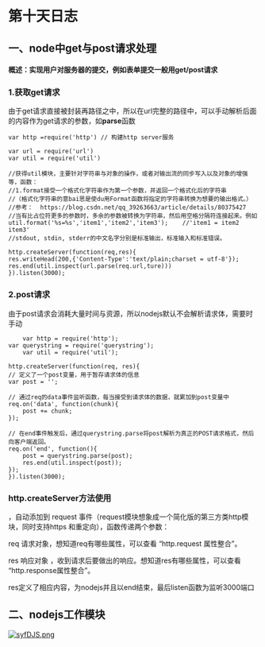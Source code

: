 # 第十天日志
## 一、node中get与post请求处理
#### 概述：实现用户对服务器的提交，例如表单提交一般用get/post请求
### 1.获取get请求
由于get请求直接被封装再路径之中，所以在url完整的路径中，可以手动解析后面的内容作为get请求的参数，如**parse**函数

	var http =require('http') // 构建http server服务

	var url = require('url')
	var util = require('util')

 	//获得util模块，主要针对字符串与对象的操作，或者对输出流的同步写入以及对象的增强等，函数：
 	//1.format接受一个格式化字符串作为第一个参数，并返回一个格式化后的字符串
 	//（格式化字符串的意bai思是使du用Format函数将指定的字符串转换为想要的输出格式。）
 	//参考：  https://blog.csdn.net/qq_39263663/article/details/80375427
	//当有比占位符更多的参数时，多余的参数被转换为字符串，然后用空格分隔符连接起来。例如 util.format('%s=%s','item1','item2','item3');    //'item1 = item2 item3'
	//stdout, stdin, stderr的中文名字分别是标准输出，标准输入和标准错误。

	http.createServer(function(req,res){
    res.writeHead(200,{'Content-Type':'text/plain;charset = utf-8'});
    res.end(util.inspect(url.parse(req.url,ture)))
	}).listen(3000);

### 2.post请求
由于post请求会消耗大量时间与资源，所以nodejs默认不会解析请求体，需要时手动

		var http = require('http');
	var querystring = require('querystring');
		var util = require('util');
 
	http.createServer(function(req, res){
    // 定义了一个post变量，用于暂存请求体的信息
    var post = '';     
 
    // 通过req的data事件监听函数，每当接受到请求体的数据，就累加到post变量中
    req.on('data', function(chunk){    
        post += chunk;
    });
 
    // 在end事件触发后，通过querystring.parse将post解析为真正的POST请求格式，然后向客户端返回。
    req.on('end', function(){    
        post = querystring.parse(post);
        res.end(util.inspect(post));
    });
 	}).listen(3000);

### http.createServer方法使用

，自动添加到 request 事件（request模块想象成一个简化版的第三方类http模块，同时支持https 和重定向），函数传递两个参数：

req 请求对象，想知道req有哪些属性，可以查看 “http.request 属性整合”。

res 响应对象 ，收到请求后要做出的响应。想知道res有哪些属性，可以查看 “http.response属性整合”。

res定义了相应内容，为nodejs并且以end结束，最后listen函数为监听3000端口

## 二、nodejs工作模块
[![syfDJS.png](https://s3.ax1x.com/2021/01/18/syfDJS.png)](https://imgchr.com/i/syfDJS)